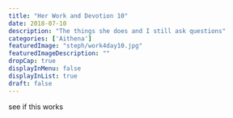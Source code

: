 ```yaml
---
title: "Her Work and Devotion 10"
date: 2018-07-10
description: "The things she does and I still ask questions"
categories: ['Aithena']
featuredImage: "steph/work4day10.jpg"
featuredImageDescription: ""
dropCap: true
displayInMenu: false
displayInList: true
draft: false
---
```


see if this works